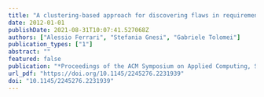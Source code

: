 ```yaml
---
title: "A clustering-based approach for discovering flaws in requirements specifications"
date: 2012-01-01
publishDate: 2021-08-31T10:07:41.527068Z
authors: ["Alessio Ferrari", "Stefania Gnesi", "Gabriele Tolomei"]
publication_types: ["1"]
abstract: ""
featured: false
publication: "*Proceedings of the ACM Symposium on Applied Computing, SAC 2012, Riva, Trento, Italy, March 26-30, 2012*"
url_pdf: "https://doi.org/10.1145/2245276.2231939"
doi: "10.1145/2245276.2231939"
---
```


